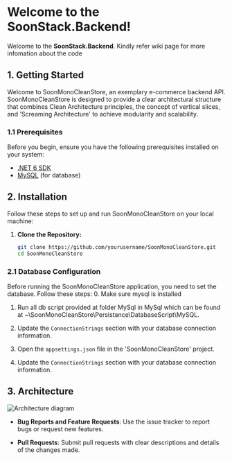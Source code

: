 # Welcome to the SoonStack.Backend!

Welcome to the  **SoonStack.Backend**. Kindly refer wiki page for more infomation about the code

## 1. Getting Started

Welcome to SoonMonoCleanStore, an exemplary e-commerce backend API. SoonMonoCleanStore is designed to provide a clear architectural structure that combines Clean Architecture principles, the concept of vertical slices, and 'Screaming Architecture' to achieve modularity and scalability.

### 1.1 Prerequisites

Before you begin, ensure you have the following prerequisites installed on your system:

- [.NET 6 SDK](https://dotnet.microsoft.com/download/dotnet/6.0)
- [MySQL](https://www.mysql.com/) (for database)

## 2. Installation

Follow these steps to set up and run SoonMonoCleanStore on your local machine:

1. **Clone the Repository:**

   ```bash
   git clone https://github.com/yourusername/SoonMonoCleanStore.git
   cd SoonMonoCleanStore

### 2.1 Database Configuration

Before running the SoonMonoCleanStore application, you need to set the database. Follow these steps:
0. Make sure mysql is installed
1. Run all db script provided at folder MySql in MySql which can be found at ~\SoonMonoCleanStore\Persistance\DatabaseScript\MySQL.

2. Update the `ConnectionStrings` section with your database connection information.

3. Open the `appsettings.json` file in the 'SoonMonoCleanStore' project.

4. Update the `ConnectionStrings` section with your database connection information.



## 3. Architecture
![Architecture diagram](https://github.com/sooneeatwork/SoonStack.Backend/blob/master/SoonMonoCleanStore/Docs/architecture.png)


- **Bug Reports and Feature Requests**: Use the issue tracker to report bugs or request new features.

- **Pull Requests**: Submit pull requests with clear descriptions and details of the changes made.


